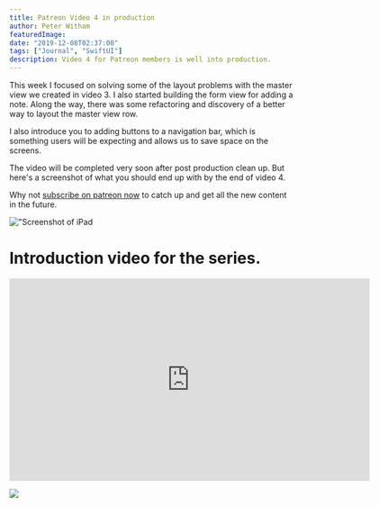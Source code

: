 ```yaml
---
title: Patreon Video 4 in production
author: Peter Witham
featuredImage:
date: "2019-12-08T02:37:00"
tags: ["Journal", "SwiftUI"]
description: Video 4 for Patreon members is well into production.
---
```


This week I focused on solving some of the layout problems with the master view we created in video 3. I also started building the form view for adding a note. Along the way, there was some refactoring and discovery of a better way to layout the master view row.

I also introduce you to adding buttons to a navigation bar, which is something users will be expecting and allows us to save space on the screens.

The video will be completed very soon after post production clean up. But here's a screenshot of what you should end up with by the end of video 4.

Why not [subscribe on patreon now](https://patreon.com/pwcom) to catch up and get all the new content in the future.

!["Screenshot of iPad](https://compileswift.com/images/2019-12-09/pvideo4-grab.png)

# Introduction video for the series.

<iframe src="https://player.vimeo.com/video/370978181" width="640" height="360" frameborder="0" allow="autoplay; fullscreen" allowfullscreen></iframe>

<a href="https://patreon.com/pwcom">![](/images/patreon-subscriber-banner.svg)</a>

